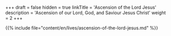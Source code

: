 +++
draft = false
hidden = true
linkTitle = 'Ascension of the Lord Jesus'
description = 'Ascension of our Lord, God, and Saviour Jesus Christ'
weight = 2
+++

{{% include file="content/en/lives/ascension-of-the-lord-jesus.md" %}}
